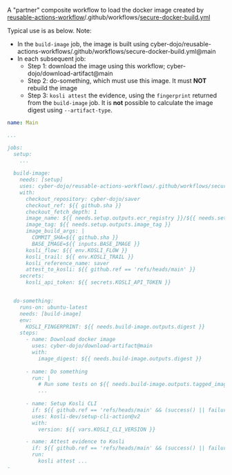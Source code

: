 
A "partner" composite workflow to load the docker image created by
[reusable-actions-workflow](https://github.com/cyber-dojo/reusable-actions-workflows)/.github/workflows/[secure-docker-build.yml](https://github.com/cyber-dojo/reusable-actions-workflows/blob/main/.github/workflows/secure-docker-build.yml)

Typical use is as below. Note:
- In the `build-image` job, the image is built using cyber-dojo/reusable-actions-workflows/.github/workflows/secure-docker-build.yml@main
- In each subsequent job:
  - Step 1: download the image using this workflow; cyber-dojo/download-artifact@main
  - Step 2: do-something, which must use this image. It must **NOT** rebuild the image
  - Step 3: `kosli attest` the evidence, using the `fingerprint` returned from the `build-image` job. It is **not** possible to calculate the image digest using `--artifact-type`.

```yml
name: Main

...

jobs:
  setup:
    ...
  
  build-image:
    needs: [setup]    
    uses: cyber-dojo/reusable-actions-workflows/.github/workflows/secure-docker-build.yml@main
    with:
      checkout_repository: cyber-dojo/saver
      checkout_ref: ${{ github.sha }}
      checkout_fetch_depth: 1
      image_name: ${{ needs.setup.outputs.ecr_registry }}/${{ needs.setup.outputs.service_name }}
      image_tag: ${{ needs.setup.outputs.image_tag }}
      image_build_args: |
        COMMIT_SHA=${{ github.sha }}
        BASE_IMAGE=${{ inputs.BASE_IMAGE }}
      kosli_flow: ${{ env.KOSLI_FLOW }}
      kosli_trail: ${{ env.KOSLI_TRAIL }}
      kosli_reference_name: saver
      attest_to_kosli: ${{ github.ref == 'refs/heads/main' }}        
    secrets:
      kosli_api_token: ${{ secrets.KOSLI_API_TOKEN }}


  do-something:
    runs-on: ubuntu-latest
    needs: [build-image]
    env:
      KOSLI_FINGERPRINT: ${{ needs.build-image.outputs.digest }}    
    steps:
      - name: Download docker image
        uses: cyber-dojo/download-artifact@main
        with:
          image_digest: ${{ needs.build-image.outputs.digest }}
      
      - name: Do something
        run: |
          # Run some tests on ${{ needs.build-image.outputs.tagged_image_name }}
          ...
          
      - name: Setup Kosli CLI
        if: ${{ github.ref == 'refs/heads/main' && (success() || failure()) }}
        uses: kosli-dev/setup-cli-action@v2
        with:
          version: ${{ vars.KOSLI_CLI_VERSION }}

      - name: Attest evidence to Kosli
        if: ${{ github.ref == 'refs/heads/main' && (success() || failure()) }}
        run:
          kosli attest ...
- 
```
